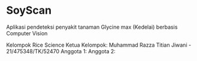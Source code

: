 # SoyScan
Aplikasi pendeteksi penyakit tanaman Glycine max (Kedelai) berbasis Computer Vision

Kelompok Rice Science 
Ketua Kelompok: Muhammad Razza Titian Jiwani - 21/475348/TK/52470
Anggota 1:
Anggota 2:
